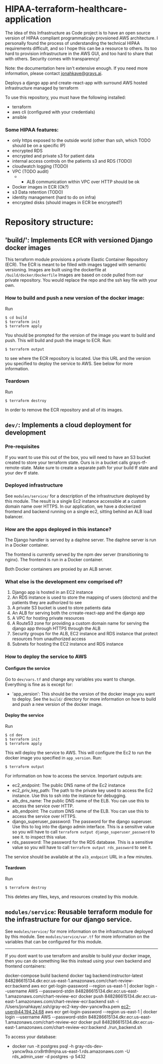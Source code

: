 # HIPAA-terraform-healthcare-application

The idea of this Infrastructure as Code project is to have an open source version of HIPAA compliant programmaticaly provsioned AWS architecture. I personally found
the process of understanding the technical HIPAA requirements difficult, and so I hope this can be a resource to others. Its too hard to provision
infrastructure in the AWS GUI, and too hard to share that with others. Security comes with transparency!

Note: the documentation here isn't extensive enough. If you need more information, please contact jonahkaye@grays.ai. 

Deploys a django app and create-react-app with surround AWS hosted infrastructure managed by terraform


To use this repository, you must have the following installed:
- terraform
- aws cli (configured with your credentials)
- ansible

### Some HIPAA features:

- only https exposed to the outside world (other than ssh, which TODO should be on a specific IP)
- encrypted RDS
- encrypted and private s3 for patient data
- internal access controls on the patients s3 and RDS (TODO)
- cloudwatch logging (TODO)
- VPC (TODO audit)
    - - ALB communication within VPC over HTTP should be ok
- Docker images in ECR (Ok?)
- s3 Data retention (TODO)
- identity management (hard to do on infra)
- encrypted disks (should images in ECR be encrypted?) 
# Repository structure:

## 'build/': Implements ECR with versioned Django docker images

This terraform module provisions a private Elastic Container Repository (ECR).
The ECR is meant to be filled with images tagged with semantic versioning.
Images are built using the dockerfile at `/build/docker/Dockerfile` 
Images are based on code pulled from our private repository. You would replace the repo and the ssh key file with your own. 

### How to build and push a new version of the docker image:

Run
```
$ cd build
$ terraform init
$ terraform apply
```
You should be prompted for the version of the image you want to build and push.
This will build and push the image to ECR.
Run:
```
$ terraform output
```
to see where the ECR repository is located.
Use this URL and the version you specified to deploy the service to AWS. See below for more information.

### Teardown
Run
```
$ terraform destroy
```
In order to remove the ECR repository and all of its images.

## `dev/`: Implements a cloud deployment for development

### Pre-requisites
If you want to use this out of the box, you will need to have an S3 bucket created to store your terraform state.
Ours is in a bucket calls grays-tf-remote-state. Make sure to create a separate path for your build tf state and your dev tf state. 

### Deployed infrastructure

See `modules/service/` for a description of the infrastructure deployed by this module.
The result is a single Ec2 instance accessible at a custom domain name over HTTPS. In our application, we have a dockerized frontend
and backend running on a single ec2, sitting behind an ALB load balancer. 

### How are the apps deployed in this instance?


The Django handler is served by a daphne server.
The daphne server is run in a Docker container.

The frontend is currently served by the npm dev server (transitioning to nginx). 
The frontend is run in a Docker container. 

Both Docker containers are proxied by an ALB server. 

### What else is the development env comprised of?
1. Django app is hosted in an EC2 instance
2. An RDS instance is used to store the mapping of users (doctors) and the patients they are authorized to see
3. A private S3 bucket is used to store patients data
5. An ALB for serving both the crreate-react-app and the django app
6. A VPC for hosting private resources
7. A Route53 zone for providing a custom domain name for serving the django app through HTTPS through the ALB
8. Security groups for the ALB, EC2 instance and RDS instance that protect resources from unauthorized access
9. Subnets for hosting the EC2 instance and RDS instance

### How to deploy the service to AWS

#### Configure the service

Go to `dev/vars.tf` and change any variables you want to change. Everything is fine as is except for:
- 'app_version': This should be the version of the docker image you want to deploy. See the `build/` directory for more information on how to build and push a new version of the docker image.

#### Deploy the service

Run
```
$ cd dev
$ terraform init
$ terraform apply
```
This will deploy the service to AWS. This will configure the Ec2 to run the docker image you specified in `app_version`.
Run:
```
$ terraform output
```
For information on how to access the service. Important outputs are:
- ec2_endpoint: The public DNS name of the Ec2 instance
- ec2_priv_key_path: The path to the private key used to access the Ec2 instance. Use this to ssh into the instance for debugging.
- alb_dns_name: The public DNS name of the ELB. You can use this to access the service over HTTP.
- alb_endpoint: The custom DNS name of the ELB. You can use this to access the service over HTTPS.
- django_superuser_password: The password for the django superuser. Use this to log into the django admin interface. This is a sensitive value so you will have to call `terraform output django_superuser_password` to see it.
 to inspect this value.
- rds_password: The password for the RDS database. This is a sensitive value so you will have to call `terraform output rds_password` to see it.

The service should be available at the `alb_endpoint` URL in a few minutes. 

#### Teardown
Run
```
$ terraform destroy
```

This deletes any files, keys, and resources created by this module.

## `modules/service`: Reusable terraform module for the infrastructure for our django service.

See `modules/service/` for more information on the infrastructure deployed by this module.
See `modules/service/var.tf` for more information on the variables that can be configured for this module.


------------

If you dont want to use terraform and ansible to build your docker image, then you can do something like this instead using your own backend and frontend containers: 

docker-compose build backend
docker tag backend:instructor-latest 848286615134.dkr.ecr.us-east-1.amazonaws.com/chart-review-ecr:backend
aws ecr get-login-password --region us-east-1 | docker login --username AWS --password-stdin 848286615134.dkr.ecr.us-east-1.amazonaws.com/chart-review-ecr
docker push 848286615134.dkr.ecr.us-east-1.amazonaws.com/chart-review-ecr:backend
ssh -i /Users/jonahkaye/.ssh/gray-ec2-key-dev-yancw9xa.pem ec2-user@44.194.24.68
aws ecr get-login-password --region us-east-1 | docker login --username AWS --password-stdin 848286615134.dkr.ecr.us-east-1.amazonaws.com/chart-review-ecr
docker pull 848286615134.dkr.ecr.us-east-1.amazonaws.com/chart-review-ecr:backend
./run_backend.sh

To access your database: 

- docker run -it postgres psql -h gray-rds-dev-yancw9xa.crx8rth9mjna.us-east-1.rds.amazonaws.com -U rds_admin_user -d postgres -p 5432